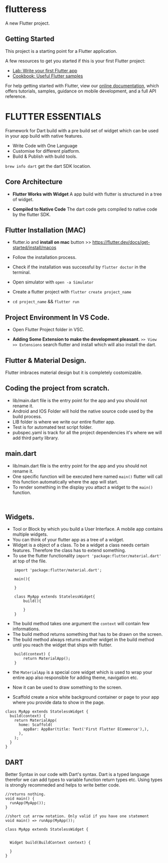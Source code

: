 # flutteress
A new Flutter project.

## Getting Started

This project is a starting point for a Flutter application.

A few resources to get you started if this is your first Flutter project:

- [Lab: Write your first Flutter app](https://flutter.dev/docs/get-started/codelab)
- [Cookbook: Useful Flutter samples](https://flutter.dev/docs/cookbook)

For help getting started with Flutter, view our
[online documentation](https://flutter.dev/docs), which offers tutorials,
samples, guidance on mobile development, and a full API reference.


# FLUTTER ESSENTIALS

Framework for Dart build with a pre build set of widget which can be used in your app build with native features.

* Write Code with One Language
* Customise for different platform.
* Build & Publish with build tools.


`brew info dart` get the dart SDK location.


## Core Architecture

* **Flutter Works with Widget**
A app build with flutter is structured in a tree of widget.

* **Compiled to Native Code**
The dart code gets compiled to native code by the flutter SDK.

## Flutter Installation (MAC)

* flutter.io and **install on mac** button >> https://flutter.dev/docs/get-started/install/macos

* Follow the installation process.

* Check if the installation was successful by `flutter doctor` in the terminal.

* Open simulator with `open -a Simulator`

* Create a flutter project with `flutter create project_name`

* `cd project_name` && `flutter run`


## Project Environment In VS Code.

* Open Flutter Project folder in VSC.

* **Adding Some Extension to make the development pleasant.**
`>> View >> Extensions` search flutter and install which will also install the dart.

## Flutter & Material Design.
Flutter imbraces material design but it is completely costomizable.


## Coding the project from scratch.
* lib/main.dart file is the entry point for the app and you should not rename it.
* Android and IOS Folder will hold the native source code used by the build process.
* LIB folder is where we write our entire flutter app.
* Test is for automated test script folder.
* pubspec.yaml is track for all the project dependencies it's where we will add third party library.


## main.dart
* lib/main.dart file is the entry point for the app and you should not rename it. 
* One specific function will be executed here named `main()` flutter will call this function automatically where the app will start.
* To render something in the display you attact a widget to the `main()` function.

```


```

## Widgets.
* Tool or Block by which you build a User Interface. A mobile app contains multiple widgets.
* You can think of your flutter app as a tree of a widget.
* Widget is a object of a class. To be a widget a class needs certain features. Therefore the class has to extend something.
* To use the flutter functionality `import 'package:flutter/material.dart'` at top of the file.
```
    import 'package:flutter/material.dart';

    main(){

    }

    class MyApp extends StatelessWidget{
        build(){

        }
    }
```


* The build method takes one argument the `context` will contain few informations.
* The build method returns something that has to be drawn on the screen.
* The build method always returns another widget in the build method until you reach the widget that ships with flutter.
```
    build(context) {
        return MaterialApp();
    }
```

* the `MaterialApp` is a special core widget which is used to wrap your entire app also responsible for adding theme, navigation etc.
* Now it can be used to draw something to the screen.


* Scaffold create a nice white background container or page to your app where you provide data to show in the page.
```
class MyApp extends StatelessWidget {
  build(context) {
    return MaterialApp(
      home: Scaffold(
        appBar: AppBar(title: Text('First Flutter ECommerce'),),
      ),
    );
  }
}

```

## DART
Better Syntax in our code with Dart's syntax. Dart is a typed language therefor we can add types to variable function return types etc. Using types is strongly recommeded and helps to write better code.

```
//returns nothing.
void main() {
  runApp(MyApp());
}

//short cut arrow notation. Only valid if you have one statement
void main() => runApp(MyApp());

class MyApp extends StatelessWidget {

  
  Widget build(BuildContext context) {

  }
}

```